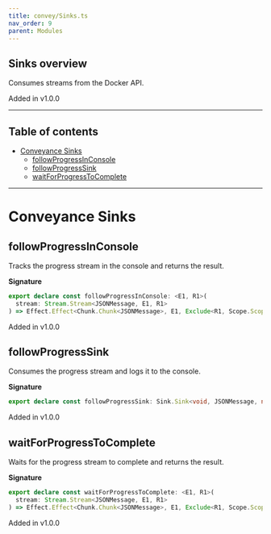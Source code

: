 ```yaml
---
title: convey/Sinks.ts
nav_order: 9
parent: Modules
---
```


## Sinks overview

Consumes streams from the Docker API.

Added in v1.0.0

---

<h2 class="text-delta">Table of contents</h2>

- [Conveyance Sinks](#conveyance-sinks)
  - [followProgressInConsole](#followprogressinconsole)
  - [followProgressSink](#followprogresssink)
  - [waitForProgressToComplete](#waitforprogresstocomplete)

---

# Conveyance Sinks

## followProgressInConsole

Tracks the progress stream in the console and returns the result.

**Signature**

```ts
export declare const followProgressInConsole: <E1, R1>(
  stream: Stream.Stream<JSONMessage, E1, R1>
) => Effect.Effect<Chunk.Chunk<JSONMessage>, E1, Exclude<R1, Scope.Scope>>
```

Added in v1.0.0

## followProgressSink

Consumes the progress stream and logs it to the console.

**Signature**

```ts
export declare const followProgressSink: Sink.Sink<void, JSONMessage, never, never, never>
```

Added in v1.0.0

## waitForProgressToComplete

Waits for the progress stream to complete and returns the result.

**Signature**

```ts
export declare const waitForProgressToComplete: <E1, R1>(
  stream: Stream.Stream<JSONMessage, E1, R1>
) => Effect.Effect<Chunk.Chunk<JSONMessage>, E1, Exclude<R1, Scope.Scope>>
```

Added in v1.0.0
